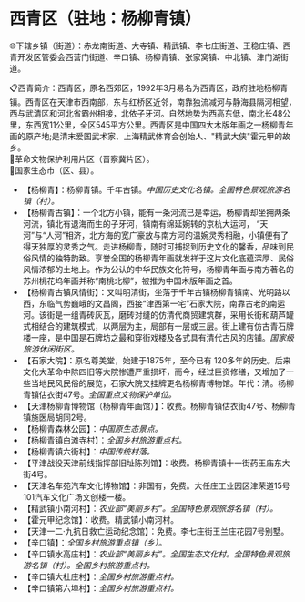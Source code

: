 # 西青区（驻地：杨柳青镇）  
🌐下辖乡镇（街道）：赤龙南街道、大寺镇、精武镇、李七庄街道、王稳庄镇、西青开发区管委会西营门街道、辛口镇、杨柳青镇、张家窝镇、中北镇、津门湖街道。    
  
📋西青简介：西青区，原名西郊区，1992年3月易名为西青区，政府驻地杨柳青镇。西青区在天津市西南部，东与红桥区近邻，南靠独流减河与静海县隔河相望，西与武清区和河北省霸州相接，北依子牙河。自然地势为西高东低，南北长48公里，东西宽11公里，全区545平方公里。西青区是中国四大木版年画之一杨柳青年画的原产地;是清末爱国武术家、上海精武体育会创始人、"精武大侠"霍元甲的故乡。   
🚩革命文物保护利用片区（晋察冀片区）。   
🚩国家生态市（区、县）。   
  
* 【杨柳青】：杨柳青镇。千年古镇。*中国历史文化名镇。全国特色景观旅游名镇（村）。*  
* 【杨柳青古镇】：一个北方小镇，能有一条河流已是幸运，杨柳青却坐拥两条河流，镇北有退海而生的子牙河，镇南有绵延婉转的京杭大运河， “天河”与“人河”相济，北方海的宽广豪放与南方河的温婉灵秀相融，小镇便有了得天独厚的灵秀之气。走进杨柳青，随时可捕捉到历史文化的馨香，品味到民俗风情的独特韵致。享誉全国的杨柳青年画就发祥于这片文化底蕴深厚、民俗风情浓郁的土地上。作为公认的中华民族文化符号，杨柳青年画与南方著名的苏州桃花坞年画并称“南桃北柳”，被推为中国木版年画之首。   
* 【杨柳青古镇风情街】：又叫明清街，坐落于千年古镇杨柳青镇南、光明路以西，东临气势巍峨的文昌阁，西接“津西第一宅”石家大院，南靠古老的南运河。该街是一组青砖灰瓦，磨砖对缝的仿清代商贸建筑群，采用长街和葫芦罐式相结合的建筑模式，以两层为主，局部有一层或三层。街上建有仿古青石牌楼一座，是中国是石牌坊之最和穿街戏楼及各式具有清代古风的店铺。*国家级旅游休闲街区。*   
* 【石家大院】：原名尊美堂，始建于1875年，至今已有 120多年的历史。后来文化大革命中除四旧等大院惨遭严重损坏，而今，经过巨资修缮，又增加了一些当地民风民俗的展览，石家大院又挂牌更名杨柳青博物馆。年代：清。杨柳青镇估衣街47号。*全国重点文物保护单位。*  
* 【天津杨柳青博物馆（杨柳青年画馆）】：收费。杨柳青镇估衣街47号、杨柳青镇施医局胡同2号。   
* 【杨柳青森林公园】：*中国原生态景点。*  
* 【杨柳青镇白滩寺村】：*全国乡村旅游重点村。*
* 【杨柳青镇六街村】：*中国传统村落。*  
* 【平津战役天津前线指挥部旧址陈列馆】：收费。杨柳青镇十一街药王庙东大街4号。   
* 【天津名车苑汽车文化博物馆】：非国有，免费。大任庄工业园区津荣道15号101汽车文化广场文创楼一楼。   
* 【精武镇小南河村】：*农业部“美丽乡村”。全国特色景观旅游名镇（村）。*  
* 【霍元甲纪念馆】：收费。精武镇小南河村。   
* 【天津一二·九抗日救亡运动纪念馆】：免费。李七庄街王兰庄花园7号别墅。   
* 【辛口镇】：*全国乡村旅游重点镇（乡）。*  
* 【辛口镇水高庄村】：*农业部“美丽乡村”。全国生态文化村。全国特色景观旅游名镇（村）。全国乡村旅游重点村。*  
* 【辛口镇大杜庄村】：*全国乡村旅游重点村。*  
* 【辛口镇第六埠村】：*全国乡村旅游重点村。*  